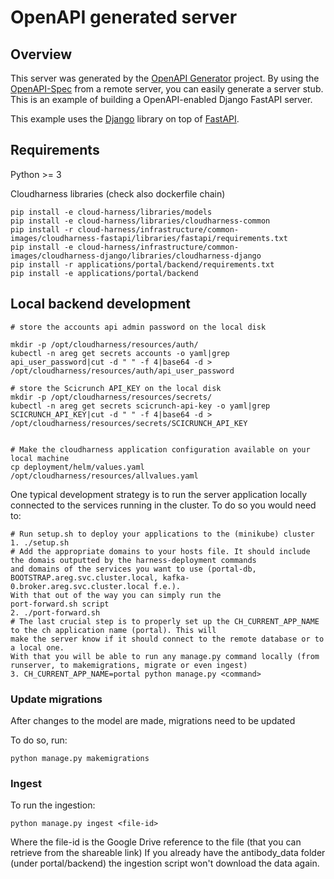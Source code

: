 # OpenAPI generated server

## Overview
This server was generated by the [OpenAPI Generator](https://openapi-generator.tech) project. By using the
[OpenAPI-Spec](https://openapis.org) from a remote server, you can easily generate a server stub.  This
is an example of building a OpenAPI-enabled Django FastAPI server.

This example uses the [Django](https://www.djangoproject.com/) library on top of [FastAPI](https://fastapi.tiangolo.com/).

## Requirements
Python >= 3

Cloudharness libraries (check also dockerfile chain)

```
pip install -e cloud-harness/libraries/models
pip install -e cloud-harness/libraries/cloudharness-common
pip install -r cloud-harness/infrastructure/common-images/cloudharness-fastapi/libraries/fastapi/requirements.txt 
pip install -e cloud-harness/infrastructure/common-images/cloudharness-django/libraries/cloudharness-django
pip install -r applications/portal/backend/requirements.txt
pip install -e applications/portal/backend
```

## Local backend development
```
# store the accounts api admin password on the local disk

mkdir -p /opt/cloudharness/resources/auth/
kubectl -n areg get secrets accounts -o yaml|grep api_user_password|cut -d " " -f 4|base64 -d > /opt/cloudharness/resources/auth/api_user_password

# store the Scicrunch API_KEY on the local disk
mkdir -p /opt/cloudharness/resources/secrets/
kubectl -n areg get secrets scicrunch-api-key -o yaml|grep SCICRUNCH_API_KEY|cut -d " " -f 4|base64 -d > /opt/cloudharness/resources/secrets/SCICRUNCH_API_KEY


# Make the cloudharness application configuration available on your local machine
cp deployment/helm/values.yaml /opt/cloudharness/resources/allvalues.yaml
```

One typical development strategy is to run the server application locally connected to the services running in the 
cluster. To do so you would need to:
```
# Run setup.sh to deploy your applications to the (minikube) cluster
1. ./setup.sh
# Add the appropriate domains to your hosts file. It should include the domais outputted by the harness-deployment commands
and domains of the services you want to use (portal-db, BOOTSTRAP.areg.svc.cluster.local, kafka-0.broker.areg.svc.cluster.local f.e.).
With that out of the way you can simply run the 
port-forward.sh script
2. ./port-forward.sh
# The last crucial step is to properly set up the CH_CURRENT_APP_NAME to the ch application name (portal). This will
make the server know if it should connect to the remote database or to a local one.
With that you will be able to run any manage.py command locally (from runserver, to makemigrations, migrate or even ingest)
3. CH_CURRENT_APP_NAME=portal python manage.py <command>
```

### Update migrations

After changes to the model are made, migrations need to be updated

To do so, run:
```
python manage.py makemigrations
```

### Ingest
To run the ingestion:
```
python manage.py ingest <file-id>
```
Where the file-id is the Google Drive reference to the file (that you can retrieve from the shareable link)
If you already have the antibody_data folder (under portal/backend) the ingestion script won't download the data
again.